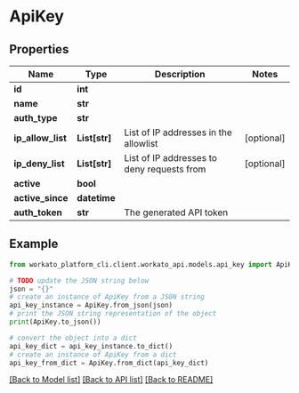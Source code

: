 # ApiKey


## Properties

Name | Type | Description | Notes
------------ | ------------- | ------------- | -------------
**id** | **int** |  | 
**name** | **str** |  | 
**auth_type** | **str** |  | 
**ip_allow_list** | **List[str]** | List of IP addresses in the allowlist | [optional] 
**ip_deny_list** | **List[str]** | List of IP addresses to deny requests from | [optional] 
**active** | **bool** |  | 
**active_since** | **datetime** |  | 
**auth_token** | **str** | The generated API token | 

## Example

```python
from workato_platform_cli.client.workato_api.models.api_key import ApiKey

# TODO update the JSON string below
json = "{}"
# create an instance of ApiKey from a JSON string
api_key_instance = ApiKey.from_json(json)
# print the JSON string representation of the object
print(ApiKey.to_json())

# convert the object into a dict
api_key_dict = api_key_instance.to_dict()
# create an instance of ApiKey from a dict
api_key_from_dict = ApiKey.from_dict(api_key_dict)
```
[[Back to Model list]](../README.md#documentation-for-models) [[Back to API list]](../README.md#documentation-for-api-endpoints) [[Back to README]](../README.md)


